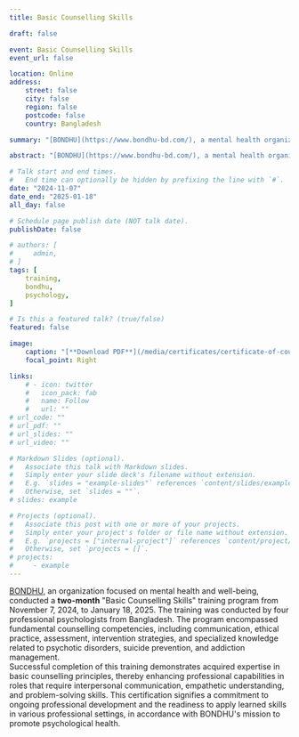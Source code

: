 ```yaml
---
title: Basic Counselling Skills

draft: false

event: Basic Counselling Skills
event_url: false

location: Online
address:
    street: false
    city: false
    region: false
    postcode: false
    country: Bangladesh

summary: "[BONDHU](https://www.bondhu-bd.com/), a mental health organization, held a **two-month** training program conducted by **four** professional psychologist. We have learned core counselling skills, including communication, ethics, assessment, intervention, and specialized knowledge in areas like psychosis, suicide prevention, and addiction."

abstract: "[BONDHU](https://www.bondhu-bd.com/), a mental health organization, held a two-month training program conducted by 4 professional psychologist. We have learned core counselling skills, including communication, ethics, assessment, intervention, and specialized knowledge in areas like psychosis, suicide prevention, and addiction."

# Talk start and end times.
#   End time can optionally be hidden by prefixing the line with `#`.
date: "2024-11-07"
date_end: "2025-01-18"
all_day: false

# Schedule page publish date (NOT talk date).
publishDate: false

# authors: [
#     admin,
# ]
tags: [
    training,
    bondhu,
    psychology,
]

# Is this a featured talk? (true/false)
featured: false

image:
    caption: "[**Download PDF**](/media/certificates/certificate-of-course-completion-basic-counselling-skills-bondhu.pdf)"
    focal_point: Right

links:
    # - icon: twitter
    #   icon_pack: fab
    #   name: Follow
    #   url: ""
# url_code: ""
# url_pdf: ""
# url_slides: ""
# url_video: ""

# Markdown Slides (optional).
#   Associate this talk with Markdown slides.
#   Simply enter your slide deck's filename without extension.
#   E.g. `slides = "example-slides"` references `content/slides/example-slides.md`.
#   Otherwise, set `slides = ""`.
# slides: example

# Projects (optional).
#   Associate this post with one or more of your projects.
#   Simply enter your project's folder or file name without extension.
#   E.g. `projects = ["internal-project"]` references `content/project/deep-learning/index.md`.
#   Otherwise, set `projects = []`.
# projects:
#     - example
---
```


[BONDHU](https://www.bondhu-bd.com/), an organization focused on mental health and well-being, conducted a **two-month** "Basic Counselling Skills" training program from November 7, 2024, to January 18, 2025. The training was conducted by four professional psychologists from Bangladesh. The program encompassed fundamental counselling competencies, including communication, ethical practice, assessment, intervention strategies, and specialized knowledge related to psychotic disorders, suicide prevention, and addiction management.
<br />
Successful completion of this training demonstrates acquired expertise in basic counselling principles, thereby enhancing professional capabilities in roles that require interpersonal communication, empathetic understanding, and problem-solving skills. This certification signifies a commitment to ongoing professional development and the readiness to apply learned skills in various professional settings, in accordance with BONDHU's mission to promote psychological health.

<!-- {{% callout note %}}
Click on the **Slides** button above to view the built-in slides feature.
{{% /callout %}}

Slides can be added in a few ways:

-   **Create** slides using Wowchemy's [_Slides_](https://wowchemy.com/docs/managing-content/#create-slides) feature and link using `slides` parameter in the front matter of the talk file
-   **Upload** an existing slide deck to `static/` and link using `url_slides` parameter in the front matter of the talk file
-   **Embed** your slides (e.g. Google Slides) or presentation video on this page using [shortcodes](https://wowchemy.com/docs/writing-markdown-latex/).

Further event details, including [page elements](https://wowchemy.com/docs/writing-markdown-latex/) such as image galleries, can be added to the body of this page. -->
